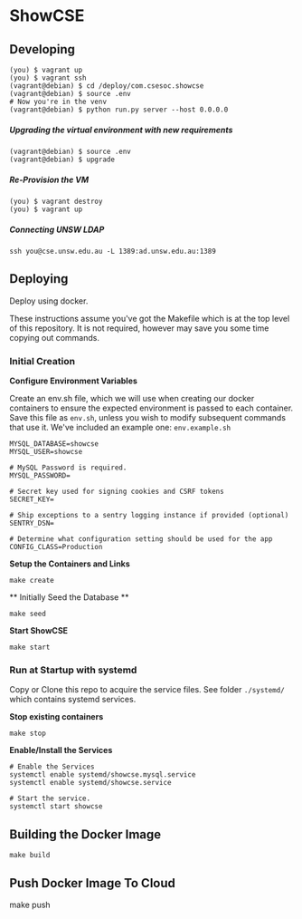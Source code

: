 # ShowCSE
## Developing

```
(you) $ vagrant up
(you) $ vagrant ssh
(vagrant@debian) $ cd /deploy/com.csesoc.showcse
(vagrant@debian) $ source .env
# Now you're in the venv
(vagrant@debian) $ python run.py server --host 0.0.0.0
```

##### Upgrading the virtual environment with new requirements
```
(vagrant@debian) $ source .env
(vagrant@debian) $ upgrade
```

##### Re-Provision the VM
```
(you) $ vagrant destroy 
(you) $ vagrant up
```

##### Connecting UNSW LDAP
```
ssh you@cse.unsw.edu.au -L 1389:ad.unsw.edu.au:1389
```

## Deploying
Deploy using docker.

These instructions assume you've got the Makefile which is at the top 
level of this repository. It is not required, however may save you some
time copying out commands.


### Initial Creation
**Configure Environment Variables**

Create an env.sh file, which we will use when creating our docker containers to ensure the expected environment is passed to each container. Save this file as `env.sh`, unless you wish to modify subsequent commands that use it. We've included an example one: `env.example.sh`

```
MYSQL_DATABASE=showcse
MYSQL_USER=showcse

# MySQL Password is required.
MYSQL_PASSWORD=

# Secret key used for signing cookies and CSRF tokens
SECRET_KEY=

# Ship exceptions to a sentry logging instance if provided (optional)
SENTRY_DSN=

# Determine what configuration setting should be used for the app
CONFIG_CLASS=Production
```

**Setup the Containers and Links**

```
make create
```

** Initially Seed the Database **
```
make seed
```

**Start ShowCSE**
```
make start
```

### Run at Startup with systemd
Copy or Clone this repo to acquire the service files. See folder `./systemd/` which contains systemd services.

**Stop existing containers**
```
make stop
```

**Enable/Install the Services**

```
# Enable the Services
systemctl enable systemd/showcse.mysql.service
systemctl enable systemd/showcse.service

# Start the service. 
systemctl start showcse
```

## Building the Docker Image
```
make build
```

## Push Docker Image To Cloud

make push



